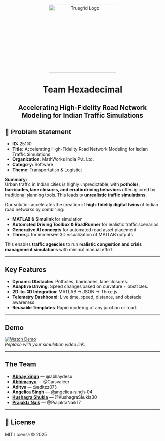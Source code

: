 <p align="center">
  <img src="https://github.com/user-attachments/assets/a479d256-73f0-4f25-b669-1d6bc4679a5e" alt="Truegrid Logo" width="220" height="220"/>
</p>

<h1 align="center">Team Hexadecimal</h1>
<h2 align="center">Accelerating High-Fidelity Road Network Modeling for Indian Traffic Simulations</h2>


## 📖 Problem Statement  
- **ID:** 25100  
- **Title:** Accelerating High-Fidelity Road Network Modeling for Indian Traffic Simulations  
- **Organization:** MathWorks India Pvt. Ltd.  
- **Category:** Software  
- **Theme:** Transportation & Logistics  

**Summary:**  
Urban traffic in Indian cities is highly unpredictable, with **potholes, barricades, lane closures, and erratic driving behaviors** often ignored by traditional planning tools. This leads to **unrealistic traffic simulations**.  

Our solution accelerates the creation of **high-fidelity digital twins** of Indian road networks by combining:  
- **MATLAB & Simulink** for simulation  
- **Automated Driving Toolbox & RoadRunner** for realistic traffic scenarios  
- **Generative AI concepts** for automated road asset placement  
- **Three.js** for immersive 3D visualization of MATLAB outputs  

This enables **traffic agencies** to run **realistic congestion and crisis management simulations** with minimal manual effort.  

---

## Key Features  
- **Dynamic Obstacles**: Potholes, barricades, lane closures.  
- **Adaptive Driving**: Speed changes based on curvature + obstacles.  
- **2D-to-3D Integration**: MATLAB → JSON → Three.js.  
- **Telemetry Dashboard**: Live time, speed, distance, and obstacle awareness.  
- **Reusable Templates**: Rapid modeling of any junction or road.  

---

## Demo  
[![Watch Demo](./assets/demo_thumbnail.png)](./assets/demo.mp4)  
*Replace with your simulation video link.*  

---

## The Team  
- **[Abhay Singh](https://github.com/abhaydesu)** — @abhaydesu
- **[Abhimanyu](https://github.com/Caravaleer)** — @Caravaleer  
- **[Aditya](https://github.com/aditzz073)** — @aditzz073
- **[Angelica Singh](https://github.com/angelica-singh-04)** — @angelica-singh-04  
- **[Kushagra Shukla](https://github.com/KushagraShukla30)** — @KushagraShukla30  
- **[Prajakta Naik](https://github.com/PrajaktaNaik17)** — @PrajaktaNaik17  

---

## 📄 License  
MIT License © 2025  
